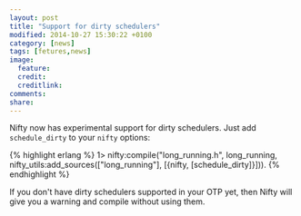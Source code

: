 ```yaml
---
layout: post
title: "Support for dirty schedulers"
modified: 2014-10-27 15:30:22 +0100
category: [news]
tags: [fetures,news]
image:
  feature: 
  credit: 
  creditlink: 
comments: 
share: 
---
```

Nifty now has experimental support for dirty schedulers. Just add `schedule_dirty` to your `nifty` options:

{% highlight erlang %}
1> nifty:compile("long_running.h", long_running, nifty_utils:add_sources(["long_running"], [{nifty, [schedule_dirty]}])).
{% endhighlight %}

If you don't have dirty schedulers supported in your OTP yet, then Nifty will give you a warning and compile
without using them.

